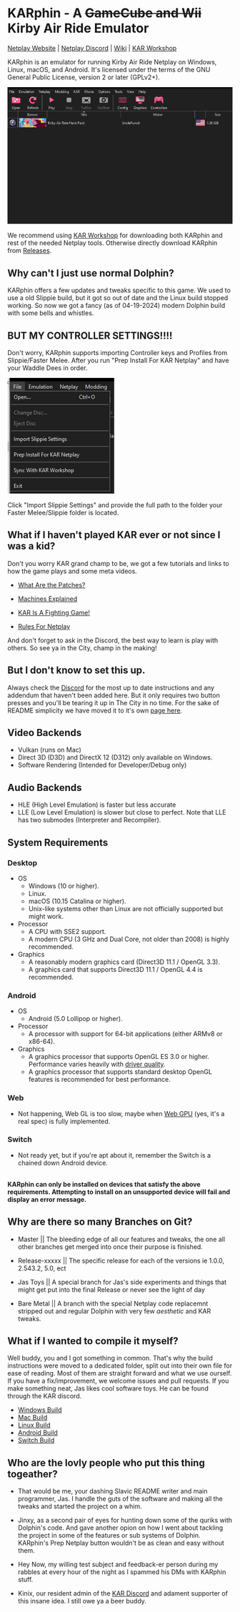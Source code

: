 # KARphin - A ~~GameCube and Wii~~ Kirby Air Ride Emulator

[Netplay Website](https://www.kirbyairrideonline.com/) | [Netplay Discord](http://discord.gg/p3rGrcr) | [Wiki](https://kar.miraheze.org/wiki/Main_Page) | [KAR Workshop]()

KARphin is an emulator for running Kirby Air Ride Netplay on Windows,
Linux, macOS, and Android. It's licensed under the terms
of the GNU General Public License, version 2 or later (GPLv2+).

![Image](READMES_ASSETS/Images/KARphin_MainMenu.png)

We recommend using [KAR Workshop]() for downloading both KARphin and rest of the needed Netplay tools. Otherwise directly download KARphin from [Releases](https://github.com/SeanMott/KARphin/releases).

## Why can't I just use normal Dolphin?

KARphin offers a few updates and tweaks specific to this game. We used to use a old Slippie build, but it got so out of date and the Linux build stopped working. So now we got a fancy (as of 04-19-2024) modern Dolphin build with some bells and whistles.

## BUT MY CONTROLLER SETTINGS!!!!

Don't worry, KARphin supports importing Controller keys and Profiles from Slippie/Faster Melee. After you run "Prep Install For KAR Netplay" and have your Waddle Dees in order.

![Image](READMES_ASSETS/Images/New_File_Dialogue.png)

Click "Import Slippie Settings" and provide the full path to the folder your Faster Melee/Slippie folder is located.

## What if I haven't played KAR ever or not since I was a kid?

Don't you worry KAR grand champ to be, we got a few tutorials and links to how the game plays and some meta videos.

- [What Are the Patches?](https://www.youtube.com/watch?v=awdgofcJlbc)

- [Machines Explained](https://www.youtube.com/watch?v=E48DGPncK8g)

- [KAR Is A Fighting Game!](https://www.youtube.com/watch?v=TDafSNoOXT4)

- [Rules For Netplay](https://www.kirbyairrideonline.com/leaderboards)

And don't forget to ask in the Discord, the best way to learn is play with others. So see ya in the City, champ in the making!

## But I don't know to set this up.

Always check the [Discord](http://discord.gg/p3rGrcr) for the most up to date instructions and any addendum that haven't been added here. But it only requires two button presses and you'll be tearing it up in The City in no time. For the sake of README simplicity we have moved it to it's own [page here](READMES_ASSETS/Netplay/SetupNetplay.md).

## Video Backends

- Vulkan (runs on Mac)
- Direct 3D (D3D) and DirectX 12 (D312) only available on Windows.
- Software Rendering (Intended for Developer/Debug only)

## Audio Backends

- HLE (High Level Emulation) is faster but less accurate
- LLE (Low Level Emulation) is slower but close to perfect. Note that LLE has two submodes (Interpreter and Recompiler).

## System Requirements

### Desktop

* OS
    * Windows (10 or higher).
    * Linux.
    * macOS (10.15 Catalina or higher).
    * Unix-like systems other than Linux are not officially supported but might work.
* Processor
    * A CPU with SSE2 support.
    * A modern CPU (3 GHz and Dual Core, not older than 2008) is highly recommended.
* Graphics
    * A reasonably modern graphics card (Direct3D 11.1 / OpenGL 3.3).
    * A graphics card that supports Direct3D 11.1 / OpenGL 4.4 is recommended.

### Android

* OS
    * Android (5.0 Lollipop or higher).
* Processor
    * A processor with support for 64-bit applications (either ARMv8 or x86-64).
* Graphics
    * A graphics processor that supports OpenGL ES 3.0 or higher. Performance varies heavily with [driver quality](https://dolphin-emu.org/blog/2013/09/26/dolphin-emulator-and-opengl-drivers-hall-fameshame/).
    * A graphics processor that supports standard desktop OpenGL features is recommended for best performance.

### Web
 * Not happening, Web GL is too slow, maybe when [Web GPU](https://www.khronos.org/assets/uploads/developers/presentations/WebGL__WebGPU_Updates_2024-03.pdf) (yes, it's a real spec) is fully implemented.

### Switch
* Not ready yet, but if you're apt about it, remember the Switch is a chained down Android device.

<br>
<b>KARphin can only be installed on devices that satisfy the above requirements. Attempting to install on an unsupported device will fail and display an error message.</b>

## Why are there so many Branches on Git?

- Master || The bleeding edge of all our features and tweaks, the one all other branches get merged into once their purpose is finished.

- Release-xxxxx || The specific release for each of the versions ie 1.0.0, 2.543.2, 5.0, ect

- Jas Toys || A special branch for Jas's side experiments and things that might get put into the final Release or never see the light of day

- Bare Metal || A branch with the special Netplay code replacemnt stripped out and regular Dolphin with very few *aesthetic* and KAR tweaks.

## What if I wanted to compile it myself?

Well buddy, you and I got something in common. That's why the build instructions were moved to a dedicated folder, split out into their own file for ease of reading. Most of them are straight forward and what we use ourself. If you have a fix/improvement, we welcome issues and pull requests. If you make something neat, Jas likes cool software toys. He can be found through the KAR discord.

- [Windows Build](READMES_ASSETS\Building\Building_Windows.md)
- [Mac Build](READMES_ASSETS\Building\Building_Mac.md)
- [Linux Build](READMES_ASSETS\Building\Building_Linux.md)
- [Android Build](READMES_ASSETS\Building\Building_Android.md)
- [Switch Build](READMES_ASSETS\Building\Building_Switch.md)

## Who are the lovly people who put this thing togeather?

* That would be me, your dashing Slavic README writer and main programmer, Jas. I handle the guts of the software and making all the tweaks and started the project on a whim.

* Jinxy, as a second pair of eyes for hunting down some of the quriks with Dolphin's code. And gave another opion on how I went about tackling the project in some of the features or sub systems of Dolphin. KARphin's Prep Netplay button wouldn't be as clean and easy without them.

* Hey Now, my willing test subject and feedback-er person during my rabbles at every hour of the night as I spammed his DMs with KARphin stuff.

* Kinix, our resident admin of the [KAR Discord](http://discord.gg/p3rGrcr) and adament supporter of this insane idea. I still owe ya a beer buddy.